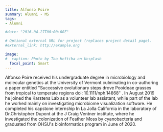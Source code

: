 ```yaml
---
title: Alfonso Poire
summary: Alumni - MS
tags:
- Alumni

#date: "2016-04-27T00:00:00Z"

# Optional external URL for project (replaces project detail page).
#external_link: http://example.org

image:
#  caption: Photo by Toa Heftiba on Unsplash
  focal_point: Smart
---
```


Alfonso Poire received his undergraduate degree in microbiology and molecular genetics at the University of Vermont culminating in co-authoring a paper entitled "Successive evolutionary steps drove Pooideae grasses from tropical to temperate regions  doi: 10.1111/nph.14868" . In August 2019 he joined the Karstens Lab as a volunteer lab assistant, while part of the lab he worked mainly on investigating microbiome visualization software. He completed his capstone internship In La Jolla California in the laboratory of Dr.Christopher Dupont at the J Craig Ventner institute, where he investigated the colonization of Feather Moss by cyanobacteria and graduated from OHSU's bioinformatics program in June of 2020.
